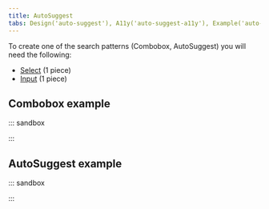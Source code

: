 ```yaml
---
title: AutoSuggest
tabs: Design('auto-suggest'), A11y('auto-suggest-a11y'), Example('auto-suggest-code')
---
```


To create one of the search patterns (Combobox, AutoSuggest) you will need the following:

- [Select](/components/select/select) (1 piece)
- [Input](/components/input/input) (1 piece)

## Combobox example

::: sandbox

<script lang="tsx" src="examples/combobox_example.tsx"></script>

:::

## AutoSuggest example

::: sandbox

<script lang="tsx" src="examples/autosuggest_example.tsx"></script>

:::
